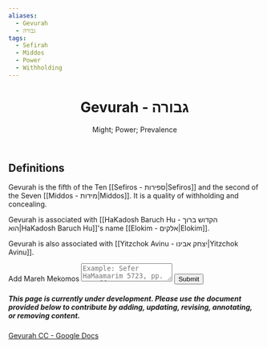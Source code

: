 ```yaml
---
aliases:
  - Gevurah
  - גבורה
tags:
  - Sefirah
  - Middos
  - Power
  - Withholding
---
```

  <div class="card">
	<header>
		<h1>Gevurah - גבורה</h1>
		<p class="subtitle" >Might; Power; Prevalence</p>
	</header>
	<section>
	</section>
</div>

## Definitions

Gevurah is the fifth of the Ten [[Sefiros - ספירות|Sefiros]] and the second of the Seven [[Middos - מידות|Middos]].
It is a quality of withholding and concealing.

Gevurah is associated with [[HaKadosh Baruch Hu - הקדוש ברוך הוא|HaKadosh Baruch Hu]]'s name [[Elokim - אלקים|Elokim]].

Gevurah is also associated with [[Yitzchok Avinu - יצחק אבינו|Yitzchok Avinu]].

<div class="rectangle">
  <form action="https://submit-form.com/PyS1Ogeqs">
	<input type="hidden" name="page-id" value="Gevurah">
	<label for="message">Add Mareh Mekomos</label>
	<textarea
	  id="message"
	  name="message"
	  placeholder="Example: Sefer HaMaamarim 5723, pp. 111 ff."
	  required
	></textarea>
	<button type="submit">Submit</button>
  </form>
</div>

<div class="rectangle">
  <h5>This page is currently under development. Please use the document provided below to contribute by adding, updating, revising, annotating, or removing content.</h5>
  <p>
	<a href="https://docs.google.com/document/d/1pNSWeTJezBKjT5cf96FPWAQVf_BknscNKk6AaFDcbFM/edit?usp=sharing">Gevurah CC - Google Docs</a>
  </p>
</div>
